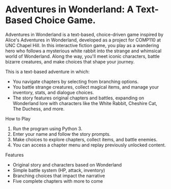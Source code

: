 # Adventures in Wonderland: A Text-Based Choice Game.

Adventures in Wonderland is a text-based, choice-driven game inspired by Alice's Adventures in Wonderland, developed as a project for COMP110 at UNC Chapel Hill.
In this interactive fiction game, you play as a wandering hero who follows a mysterious white rabbit into the strange and whimsical world of Wonderland. Along the way, you'll meet iconic characters, battle bizarre creatures, and make choices that shape your journey.

This is a text-based adventure in which:

- You navigate chapters by selecting from branching options.
- You battle strange creatures, collect magical items, and manage your inventory, stats, and dialogue choices.
- The story features original chapters and battles, expanding on Wonderland lore with characters like the White Rabbit, Cheshire Cat, The Duchess, and more.

How to Play
1. Run the program using Python 3.
2. Enter your name and follow the story prompts.
3. Make choices to explore chapters, collect items, and battle enemies.
4. You can access a chapter menu and replay previously unlocked content.

Features
- Original story and characters based on Wonderland
- Simple battle system (HP, attack, inventory)
- Branching choices that impact the narrative
- Five complete chapters with more to come

